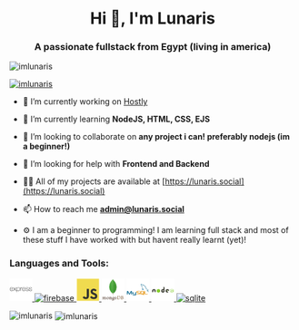 <h1 align="center">Hi 👋, I'm Lunaris</h1>
<h3 align="center">A passionate fullstack from Egypt (living in america)</h3>

<p align="left"> <img src="https://komarev.com/ghpvc/?username=imlunaris&label=Profile%20views&color=0e75b6&style=flat" alt="imlunaris" /> </p>

<p align="left"> <a href="https://github.com/ryo-ma/github-profile-trophy"><img src="https://github-profile-trophy.vercel.app/?username=imlunaris" alt="imlunaris" /></a> </p>

- 🔭 I’m currently working on [Hostly](https://hostly.cloud)

- 🌱 I’m currently learning **NodeJS, HTML, CSS, EJS**

- 👯 I’m looking to collaborate on **any project i can! preferably nodejs (im a beginner!)**

- 🤝 I’m looking for help with **Frontend and Backend**

- 👨‍💻 All of my projects are available at [https://lunaris.social](https://lunaris.social)

- 📫 How to reach me **admin@lunaris.social**

- ⚙️ I am a beginner to programming! I am learning full stack and most of these stuff I have worked with but havent really learnt (yet)!


<h3 align="left">Languages and Tools:</h3>
<p align="left"> <a href="https://expressjs.com" target="_blank" rel="noreferrer"> <img src="https://raw.githubusercontent.com/devicons/devicon/master/icons/express/express-original-wordmark.svg" alt="express" width="40" height="40"/> </a> <a href="https://firebase.google.com/" target="_blank" rel="noreferrer"> <img src="https://www.vectorlogo.zone/logos/firebase/firebase-icon.svg" alt="firebase" width="40" height="40"/> </a> <a href="https://developer.mozilla.org/en-US/docs/Web/JavaScript" target="_blank" rel="noreferrer"> <img src="https://raw.githubusercontent.com/devicons/devicon/master/icons/javascript/javascript-original.svg" alt="javascript" width="40" height="40"/> </a> <a href="https://www.mongodb.com/" target="_blank" rel="noreferrer"> <img src="https://raw.githubusercontent.com/devicons/devicon/master/icons/mongodb/mongodb-original-wordmark.svg" alt="mongodb" width="40" height="40"/> </a> <a href="https://www.mysql.com/" target="_blank" rel="noreferrer"> <img src="https://raw.githubusercontent.com/devicons/devicon/master/icons/mysql/mysql-original-wordmark.svg" alt="mysql" width="40" height="40"/> </a> <a href="https://nodejs.org" target="_blank" rel="noreferrer"> <img src="https://raw.githubusercontent.com/devicons/devicon/master/icons/nodejs/nodejs-original-wordmark.svg" alt="nodejs" width="40" height="40"/> </a> <a href="https://www.sqlite.org/" target="_blank" rel="noreferrer"> <img src="https://www.vectorlogo.zone/logos/sqlite/sqlite-icon.svg" alt="sqlite" width="40" height="40"/> </a> </p>

<p><img align="left" src="https://github-readme-stats.vercel.app/api/top-langs?username=imlunaris&show_icons=true&locale=en&layout=compact" alt="imlunaris" /></p>

<p>&nbsp;<img align="center" src="https://github-readme-stats.vercel.app/api?username=imlunaris&show_icons=true&locale=en" alt="imlunaris" /></p>
